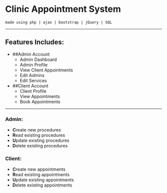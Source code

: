 # Clinic Appointment System
``made using php | ajax | bootstrap | jQuery | SQL``
***
## Features Includes:
- ##Admin Account
  - Admin Dashboard
  - Admin Profile
  - View Client Appointments
  - Edit Admins
  - Edit Services
- ##Client Account
  - Client Profile
  - View Appointments
  - Book Appointments
-----
<a name="admin" />

### Admin:
- **C**reate new procedures
- **R**ead existing procedures
- **U**pdate existing procedures
- **D**elete existing procedures
<a name="client" />

### Client:
- **C**reate new appointments
- **R**ead existing appointments
- **U**pdate existing appointments
- **D**elete existing appointments

